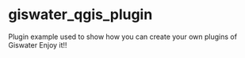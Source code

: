 # giswater_qgis_plugin


Plugin example used to show how you can create your own plugins of Giswater
Enjoy it!!
